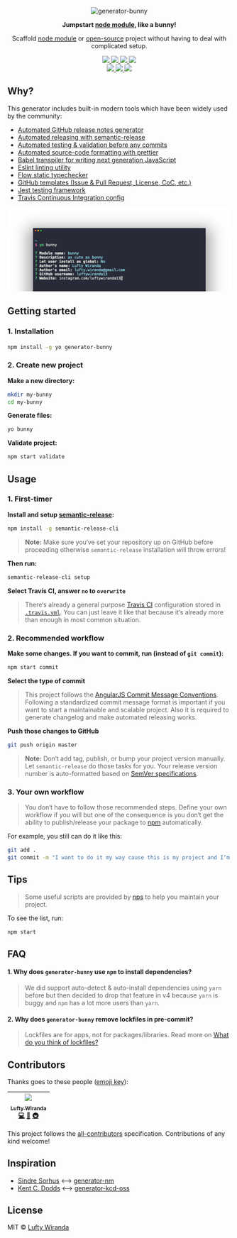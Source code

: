 <p align="center">
  <img src="https://cdn.shopify.com/s/files/1/0185/5092/products/nature-0006_large.png" width="184" alt="generator-bunny" />
</p>

<p align="center">
  <strong>
    Jumpstart <a href="https://nodejs.org/api/modules.html#modules_modules">node module</a>, like a bunny!
  </strong>
</p>

<p align="center">
  Scaffold <a href="https://www.npmjs.com/">node module</a> or <a href="https://en.wikipedia.org/wiki/Open-source_software">open-source</a> project without having to deal with complicated setup.
</p>

<p align="center">
  <a href="https://www.npmjs.com/package/generator-bunny">
    <img src="https://img.shields.io/npm/v/generator-bunny.svg?style=flat-square" />
  </a>
  <a href="https://npm-stat.com/charts.html?package=generator-bunny&from=2016-04-01">
    <img src="https://img.shields.io/npm/dt/generator-bunny.svg?style=flat-square" />
  </a>
  <a href="https://travis-ci.org/luftywiranda13/generator-bunny">
    <img src="https://img.shields.io/travis/luftywiranda13/generator-bunny/master.svg?style=flat-square" />
  </a>
  <a href="https://codecov.io/github/luftywiranda13/generator-bunny">
    <img src="https://img.shields.io/codecov/c/github/luftywiranda13/generator-bunny.svg?style=flat-square" />
  </a>
  <br />
  <a href="http://commitizen.github.io/cz-cli">
    <img src="https://img.shields.io/badge/commitizen-friendly-brightgreen.svg?style=flat-square" />
  </a>
  <a href="https://github.com/luftywiranda13/generator-bunny/blob/master/other/code-of-conduct.md">
    <img src="https://img.shields.io/badge/code%20of-conduct-ff69b4.svg?style=flat-square" />
  </a>
  <a href="https://github.com/luftywiranda13/generator-bunny/blob/master/other/roadmap.md">
    <img src="https://img.shields.io/badge/%F0%9F%93%94-roadmap-CD9523.svg?style=flat-square" />
  </a>
</p>

## Why?

This generator includes built-in modern tools which have been widely used by the community:
-   [Automated GitHub release notes generator](/releases)
-   [Automated releasing with semantic-release][semantic-link]
-   [Automated testing & validation before any commits][husky-link]
-   [Automated source-code formatting with prettier][prettier-link]
-   [Babel transpiler for writing next generation JavaScript][babel-link]
-   [Eslint linting utility][eslint-link]
-   [Flow static typechecker][flow-link]
-   [GitHub templates (Issue & Pull Request, License, CoC, etc.)](https://github.com/blog/2111-issue-and-pull-request-templates)
-   [Jest testing framework][jest-link]
-   [Travis Continuous Integration config][travis-link]

![](screenshot.png)

## Getting started

### 1. Installation

```sh
npm install -g yo generator-bunny
```

### 2. Create new project

**Make a new directory:**

```sh
mkdir my-bunny
cd my-bunny
```

**Generate files:**

```sh
yo bunny
```

**Validate project:**

```sh
npm start validate
```

## Usage

### 1. First-timer

**Install and setup [semantic-release][semantic-link]:**

```sh
npm install -g semantic-release-cli
```

> **Note:** Make sure you‘ve set your repository up on GitHub before proceeding otherwise `semantic-release` installation will throw errors!

**Then run:**

```sh
semantic-release-cli setup
```

**Select Travis CI, answer `no` to `overwrite`**

> There‘s already a general purpose [Travis CI][travis-link] configuration stored in [`.travis.yml`](./app/templates/_travis.yml). You can just leave it like that because it‘s already more than enough in most common situation.

### 2. Recommended workflow

**Make some changes. If you want to commit, run (instead of `git commit`):**

```sh
npm start commit
```

**Select the type of commit**

> This project follows the [AngularJS Commit Message Conventions][angular-conventions-link]. Following a standardized commit message format is important if you want to start a maintainable and scalable project. Also it is required to generate changelog and make automated releasing works.

**Push those changes to GitHub**

```sh
git push origin master
```

> **Note:** Don‘t add tag, publish, or bump your project version manually. Let `semantic-release` do those tasks for you. Your release version number is auto-formatted based on [SemVer specifications][semver-link].


### 3. Your own workflow

> You don‘t have to follow those recommended steps. Define your own workflow if you will but one of the consequence is you don‘t get the ability to publish/release your package to [npm][npm-link] automatically.

For example, you still can do it like this:

```sh
git add .
git commit -m "I want to do it my way cause this is my project and I‘m working for myself"
```

## Tips

> Some useful scripts are provided by [nps](https://github.com/kentcdodds/nps) to help you maintain your project.

To see the list, run:

```sh
npm start
```

## FAQ

#### 1. Why does `generator-bunny` use `npm` to install dependencies?

> We did support auto-detect & auto-install dependencies using `yarn` before but then decided to drop that feature in v4 because `yarn` is buggy and `npm` has a lot more users than `yarn`.

#### 2. Why does `generator-bunny` remove lockfiles in pre-commit?

> Lockfiles are for apps, not for packages/libraries. Read more on [What do you think of lockfiles?](https://github.com/sindresorhus/ama/issues/479#issuecomment-310661514)

## Contributors

Thanks goes to these people ([emoji key](https://github.com/kentcdodds/all-contributors#emoji-key)):

<!-- ALL-CONTRIBUTORS-LIST:START - Do not remove or modify this section -->
| [<img src="https://avatars3.githubusercontent.com/u/22868432?v=3" width="100px;"/><br /><sub>Lufty Wiranda</sub>](http://instagram.com/luftywiranda13)<br />[💻](https://github.com/luftywiranda13/generator-bunny/commits?author=luftywiranda13 "Code") [📖](https://github.com/luftywiranda13/generator-bunny/commits?author=luftywiranda13 "Documentation") [🚇](#infra-luftywiranda13 "Infrastructure (Hosting, Build-Tools, etc)") |
| :---: |
<!-- ALL-CONTRIBUTORS-LIST:END -->

This project follows the [all-contributors](https://github.com/kentcdodds/all-contributors) specification. Contributions of any kind welcome!

## Inspiration

- [Sindre Sorhus](https://github.com/sindresorhus) ⟷ [generator-nm](https://github.com/sindresorhus/generator-nm)
- [Kent C. Dodds](https://github.com/kentcdodds) ⟷ [generator-kcd-oss](https://github.com/kentcdodds/generator-kcd-oss)

## License
MIT &copy; [Lufty Wiranda](https://www.instagram.com/luftywiranda13)

<!-- reference -->
[angular-conventions-link]: https://docs.google.com/document/d/1QrDFcIiPjSLDn3EL15IJygNPiHORgU1_OOAqWjiDU5Y/edit
[babel-link]: https://babeljs.io
[eslint-link]: http://eslint.org/
[flow-link]: https://flow.org
[husky-link]: https://github.com/typicode/husky
[jest-link]: https://facebook.github.io/jest
[npm-link]: https://www.npmjs.com/
[prettier-link]: https://github.com/prettier/prettier
[roadmap-link]: https://github.com/luftywiranda13/generator-bunny/blob/master/other/roadmap.md
[semantic-link]: https://github.com/semantic-release/semantic-release
[semver-link]: http://semver.org/
[travis-link]: https://travis-ci.org
